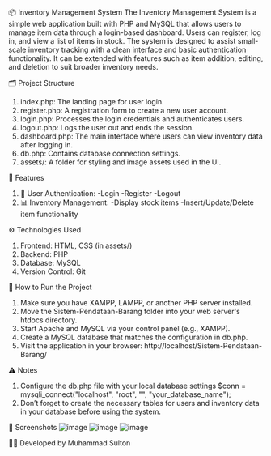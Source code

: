 📦 Inventory Management System
The Inventory Management System is a simple web application built with PHP and MySQL that allows users to manage item data through a login-based dashboard. Users can register, log in, and view a list of items in stock. The system is designed to assist small-scale inventory tracking with a clean interface and basic authentication functionality. It can be extended with features such as item addition, editing, and deletion to suit broader inventory needs.

🗂 Project Structure
1. index.php: The landing page for user login.
2. register.php: A registration form to create a new user account.
3. login.php: Processes the login credentials and authenticates users.
4. logout.php: Logs the user out and ends the session.
5. dashboard.php: The main interface where users can view inventory data after logging in.
6. db.php: Contains database connection settings.
7. assets/: A folder for styling and image assets used in the UI.

🔑 Features
1. 🧾 User Authentication:
   -Login
   -Register
   -Logout
2. 📊 Inventory Management:
   -Display stock items
   -Insert/Update/Delete item functionality

⚙️ Technologies Used
1. Frontend: HTML, CSS (in assets/)
2. Backend: PHP
3. Database: MySQL
4. Version Control: Git

🚀 How to Run the Project
1. Make sure you have XAMPP, LAMPP, or another PHP server installed.
2. Move the Sistem-Pendataan-Barang folder into your web server's htdocs directory.
3. Start Apache and MySQL via your control panel (e.g., XAMPP).
4. Create a MySQL database that matches the configuration in db.php.
5. Visit the application in your browser:
   http://localhost/Sistem-Pendataan-Barang/

⚠️ Notes
1. Configure the db.php file with your local database settings
   $conn = mysqli_connect("localhost", "root", "", "your_database_name");
2. Don’t forget to create the necessary tables for users and inventory data in your database before using the system.

📸 Screenshots
![image](https://github.com/user-attachments/assets/21181a8b-0ce7-438e-9532-bf4c6062aa91)
![image](https://github.com/user-attachments/assets/7689ddd8-ffac-4e55-9a21-ab476d17a114)
![image](https://github.com/user-attachments/assets/2638a41b-042f-49fe-ac90-5d452d8da57a)

👨‍💻 Developed by Muhammad Sulton


